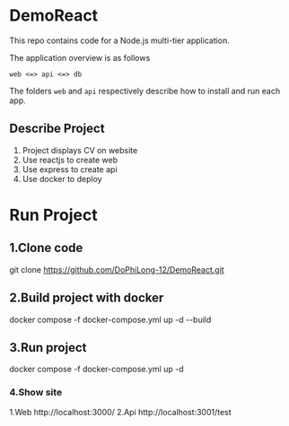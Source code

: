 # DemoReact

This repo contains code for a Node.js multi-tier application.

The application overview is as follows

```
web <=> api <=> db
```

The folders `web` and `api` respectively describe how to install and run each app.

## Describe Project

1. Project displays CV on website
2. Use reactjs to create web
3. Use express to create api
4. Use docker to deploy

# Run Project

## 1.Clone code

git clone https://github.com/DoPhiLong-12/DemoReact.git

## 2.Build project with docker

docker compose -f docker-compose.yml up -d --build

## 3.Run project

docker compose -f docker-compose.yml up -d

### 4.Show site

1.Web http://localhost:3000/
2.Api http://localhost:3001/test
